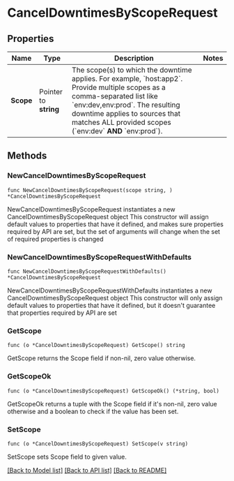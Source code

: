 # CancelDowntimesByScopeRequest

## Properties

Name | Type | Description | Notes
------------ | ------------- | ------------- | -------------
**Scope** | Pointer to **string** | The scope(s) to which the downtime applies. For example, &#x60;host:app2&#x60;. Provide multiple scopes as a comma-separated list like &#x60;env:dev,env:prod&#x60;. The resulting downtime applies to sources that matches ALL provided scopes (&#x60;env:dev&#x60; **AND** &#x60;env:prod&#x60;). | 

## Methods

### NewCancelDowntimesByScopeRequest

`func NewCancelDowntimesByScopeRequest(scope string, ) *CancelDowntimesByScopeRequest`

NewCancelDowntimesByScopeRequest instantiates a new CancelDowntimesByScopeRequest object
This constructor will assign default values to properties that have it defined,
and makes sure properties required by API are set, but the set of arguments
will change when the set of required properties is changed

### NewCancelDowntimesByScopeRequestWithDefaults

`func NewCancelDowntimesByScopeRequestWithDefaults() *CancelDowntimesByScopeRequest`

NewCancelDowntimesByScopeRequestWithDefaults instantiates a new CancelDowntimesByScopeRequest object
This constructor will only assign default values to properties that have it defined,
but it doesn't guarantee that properties required by API are set

### GetScope

`func (o *CancelDowntimesByScopeRequest) GetScope() string`

GetScope returns the Scope field if non-nil, zero value otherwise.

### GetScopeOk

`func (o *CancelDowntimesByScopeRequest) GetScopeOk() (*string, bool)`

GetScopeOk returns a tuple with the Scope field if it's non-nil, zero value otherwise
and a boolean to check if the value has been set.

### SetScope

`func (o *CancelDowntimesByScopeRequest) SetScope(v string)`

SetScope sets Scope field to given value.



[[Back to Model list]](../README.md#documentation-for-models) [[Back to API list]](../README.md#documentation-for-api-endpoints) [[Back to README]](../README.md)


